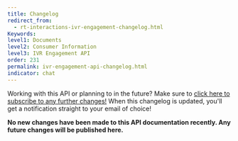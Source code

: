 ```yaml
---
title: Changelog
redirect_from:
  - rt-interactions-ivr-engagement-changelog.html
Keywords:
level1: Documents
level2: Consumer Information
level3: IVR Engagement API
order: 231
permalink: ivr-engagement-api-changelog.html
indicator: chat
---
```


<div class="subscribe">Working with this API or planning to in the future? Make sure to <a href="https://visualping.io/?url=developers.liveperson.com/rt-interactions-ivr-engagement-changelog.html&mode=web&css=post-content" target="_blank">click here to subscribe to any further changes!</a> When this changelog is updated, you'll get a notification straight to your email of choice!</div>



**No new changes have been made to this API documentation recently. Any future changes will be published here.**
